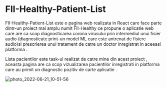 # FII-Healthy-Patient-List


FII-Healthy-Patient-List este o pagina web realizata in React care face parte dintr-un proiect mai amplu numit FII-Healthy ce propune o aplicatie web care are ca scop diagnosticarea corona virusului prin intermediul unui fisier audio (diagnosticate print-un model ML care este antrenat de fisiere audio)si prescrierea unui tratament de catre un doctor inregistrat in aceeasi platforma .


Lista pacientilor este task-ul realizat de catre mine din acest proiect , aceasta pagina are ca scop vizualizarea pacientilor inregistrati in platforma care au primit un diagnostic pozitiv de carte aplicatie .


![photo_2022-06-21_10-51-56](https://user-images.githubusercontent.com/50695552/174746234-df68b011-3453-4d93-af60-9e03e5d0f748.jpg)
